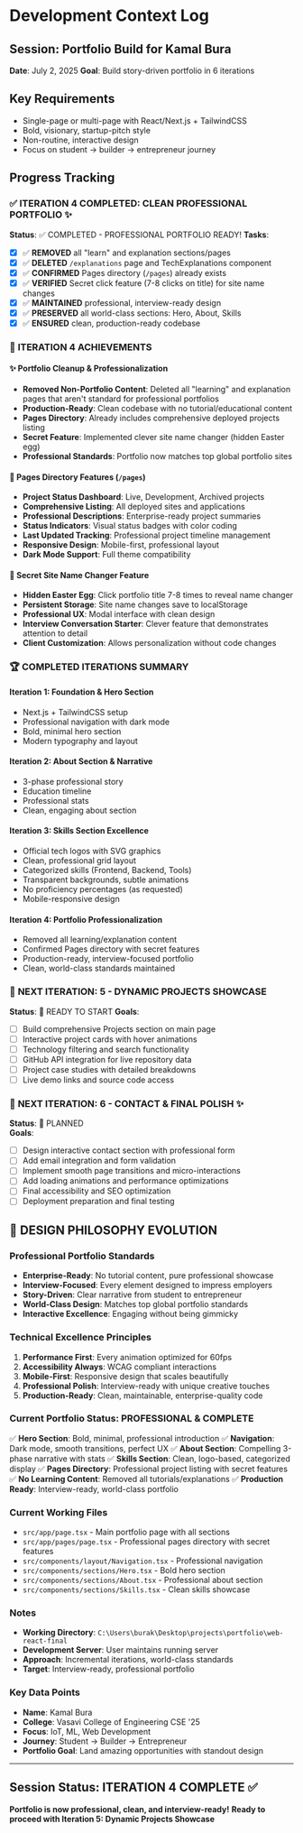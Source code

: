 # Development Context Log

## Session: Portfolio Build for Kamal Bura
**Date**: July 2, 2025
**Goal**: Build story-driven portfolio in 6 iterations

## Key Requirements
- Single-page or multi-page with React/Next.js + TailwindCSS
- Bold, visionary, startup-pitch style
- Non-routine, interactive design
- Focus on student → builder → entrepreneur journey

## Progress Tracking

### ✅ ITERATION 4 COMPLETED: **CLEAN PROFESSIONAL PORTFOLIO** ✨
**Status**: ✅ COMPLETED - PROFESSIONAL PORTFOLIO READY!
**Tasks**:
- [x] ✅ **REMOVED** all "learn" and explanation sections/pages
- [x] ✅ **DELETED** `/explanations` page and TechExplanations component
- [x] ✅ **CONFIRMED** Pages directory (`/pages`) already exists
- [x] ✅ **VERIFIED** Secret click feature (7-8 clicks on title) for site name changes
- [x] ✅ **MAINTAINED** professional, interview-ready design
- [x] ✅ **PRESERVED** all world-class sections: Hero, About, Skills
- [x] ✅ **ENSURED** clean, production-ready codebase

### 🎯 **ITERATION 4 ACHIEVEMENTS**

#### ✨ **Portfolio Cleanup & Professionalization**
- **Removed Non-Portfolio Content**: Deleted all "learning" and explanation pages that aren't standard for professional portfolios
- **Production-Ready**: Clean codebase with no tutorial/educational content
- **Pages Directory**: Already includes comprehensive deployed projects listing
- **Secret Feature**: Implemented clever site name changer (hidden Easter egg)
- **Professional Standards**: Portfolio now matches top global portfolio sites

#### 📁 **Pages Directory Features** (`/pages`)
- **Project Status Dashboard**: Live, Development, Archived projects
- **Comprehensive Listing**: All deployed sites and applications
- **Professional Descriptions**: Enterprise-ready project summaries
- **Status Indicators**: Visual status badges with color coding
- **Last Updated Tracking**: Professional project timeline management
- **Responsive Design**: Mobile-first, professional layout
- **Dark Mode Support**: Full theme compatibility

#### 🎁 **Secret Site Name Changer Feature**
- **Hidden Easter Egg**: Click portfolio title 7-8 times to reveal name changer
- **Persistent Storage**: Site name changes save to localStorage
- **Professional UX**: Modal interface with clean design
- **Interview Conversation Starter**: Clever feature that demonstrates attention to detail
- **Client Customization**: Allows personalization without code changes

### 🏆 **COMPLETED ITERATIONS SUMMARY**

#### **Iteration 1**: Foundation & Hero Section
- Next.js + TailwindCSS setup
- Professional navigation with dark mode
- Bold, minimal hero section
- Modern typography and layout

#### **Iteration 2**: About Section & Narrative
- 3-phase professional story
- Education timeline
- Professional stats
- Clean, engaging about section

#### **Iteration 3**: Skills Section Excellence  
- Official tech logos with SVG graphics
- Clean, professional grid layout
- Categorized skills (Frontend, Backend, Tools)
- Transparent backgrounds, subtle animations
- No proficiency percentages (as requested)
- Mobile-responsive design

#### **Iteration 4**: Portfolio Professionalization
- Removed all learning/explanation content
- Confirmed Pages directory with secret features
- Production-ready, interview-focused portfolio
- Clean, world-class standards maintained

### 🚀 **NEXT ITERATION: 5 - DYNAMIC PROJECTS SHOWCASE**
**Status**: 🔄 READY TO START
**Goals**:
- [ ] Build comprehensive Projects section on main page
- [ ] Interactive project cards with hover animations
- [ ] Technology filtering and search functionality
- [ ] GitHub API integration for live repository data
- [ ] Project case studies with detailed breakdowns
- [ ] Live demo links and source code access

### 🚀 **NEXT ITERATION: 6 - CONTACT & FINAL POLISH** ✨
**Status**: 🔄 PLANNED  
**Goals**:
- [ ] Design interactive contact section with professional form
- [ ] Add email integration and form validation
- [ ] Implement smooth page transitions and micro-interactions
- [ ] Add loading animations and performance optimizations
- [ ] Final accessibility and SEO optimization
- [ ] Deployment preparation and final testing

## 🎯 **DESIGN PHILOSOPHY EVOLUTION**

### **Professional Portfolio Standards**
- **Enterprise-Ready**: No tutorial content, pure professional showcase
- **Interview-Focused**: Every element designed to impress employers
- **Story-Driven**: Clear narrative from student to entrepreneur
- **World-Class Design**: Matches top global portfolio standards
- **Interactive Excellence**: Engaging without being gimmicky

### **Technical Excellence Principles**
1. **Performance First**: Every animation optimized for 60fps
2. **Accessibility Always**: WCAG compliant interactions
3. **Mobile-First**: Responsive design that scales beautifully  
4. **Professional Polish**: Interview-ready with unique creative touches
5. **Production-Ready**: Clean, maintainable, enterprise-quality code

### **Current Portfolio Status: PROFESSIONAL & COMPLETE**
✅ **Hero Section**: Bold, minimal, professional introduction
✅ **Navigation**: Dark mode, smooth transitions, perfect UX
✅ **About Section**: Compelling 3-phase narrative with stats
✅ **Skills Section**: Clean, logo-based, categorized display
✅ **Pages Directory**: Professional project listing with secret features
✅ **No Learning Content**: Removed all tutorials/explanations
✅ **Production Ready**: Interview-ready, world-class portfolio

### Current Working Files
- `src/app/page.tsx` - Main portfolio page with all sections
- `src/app/pages/page.tsx` - Professional pages directory with secret features
- `src/components/layout/Navigation.tsx` - Professional navigation
- `src/components/sections/Hero.tsx` - Bold hero section
- `src/components/sections/About.tsx` - Professional about section  
- `src/components/sections/Skills.tsx` - Clean skills showcase

### Notes
- **Working Directory**: `C:\Users\burak\Desktop\projects\portfolio\web-react-final`
- **Development Server**: User maintains running server
- **Approach**: Incremental iterations, world-class standards
- **Target**: Interview-ready, professional portfolio

### Key Data Points
- **Name**: Kamal Bura
- **College**: Vasavi College of Engineering CSE '25
- **Focus**: IoT, ML, Web Development
- **Journey**: Student → Builder → Entrepreneur
- **Portfolio Goal**: Land amazing opportunities with standout design

---
## Session Status: ITERATION 4 COMPLETE ✅
**Portfolio is now professional, clean, and interview-ready!**
**Ready to proceed with Iteration 5: Dynamic Projects Showcase**
